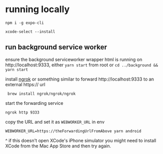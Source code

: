 # running locally

`npm i -g expo-cli`

`xcode-select --install`

## run background service worker

ensure the background serviceworker wrapper html is running on http://localhost:9333, either `yarn start` from root or `cd ../background && yarn start`

install [ngrok](https://ngrok.com/download) or something similar to forward http://localhost:9333 to an external https:// url

` brew install ngrok/ngrok/ngrok`

start the forwarding service

`ngrok http 9333`

copy the URL and set it as `WEBWORKER_URL` in env

`WEBWORKER_URL=https://theForwardingUrlFromAbove yarn android`

^ if this doesn't open XCode's iPhone simulator you might need to install XCode from the Mac App Store and then try again.
